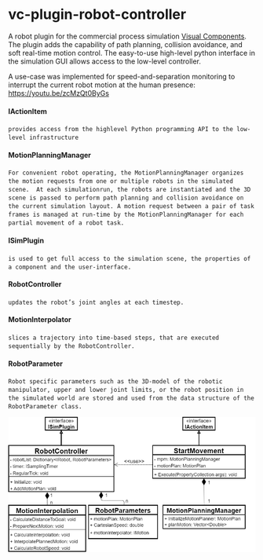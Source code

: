 # vc-plugin-robot-controller

A robot plugin for the commercial process simulation [Visual Components](https://visualcomponents.com).<br>
The plugin adds the capability of path planning, collision avoidance, and soft real-time motion control.
The easy-to-use high-level python interface in the simulation GUI allows access to the low-level controller. 

A use-case was implemented for speed-and-separation monitoring to interrupt the current robot motion at the human presence:
https://youtu.be/zcMzQt0ByGs

#### IActionItem <br>
`provides access from the highlevel Python programming API to the low-level infrastructure`<br>

#### MotionPlanningManager<br>
`For convenient robot operating, the MotionPlanningManager organizes the motion requests from one or multiple robots in the simulated scene. 
At each simulationrun, the robots are instantiated and the 3D scene is passed to perform path planning and collision avoidance on the current simulation layout.
A motion request between a pair of task frames is managed at run-time by the MotionPlanningManager for each partial movement of a robot task.`<br>

#### ISimPlugin <br>
`is used to get full access to the simulation scene, the properties of a component and the user-interface.`<br>

#### RobotController<br>
`updates the robot’s joint angles at each timestep.`

#### MotionInterpolator<br>
`slices a trajectory into time-based steps, that are executed sequentially by the RobotController.`<br>

#### RobotParameter<br>
`Robot specific parameters such as the 3D-model of the robotic manipulator, upper and lower joint limits, or the robot position in the simulated world are stored
and used from the data structure of the RobotParameter class.`<br>

<img src="https://github.com/mwojtynek/vc-plugin-robot-controller/blob/main/vc-plugin-class-diagram.png" alt="drawing" width="750"/>
